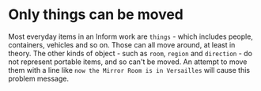 # Only things can be moved

Most everyday items in an Inform work are `things` - which includes people, containers, vehicles and so on. Those can all move around, at least in theory. The other kinds of object - such as `room`, `region` and `direction` - do not represent portable items, and so can't be moved. An attempt to move them with a line like `now the Mirror Room is in Versailles` will cause this problem message.
